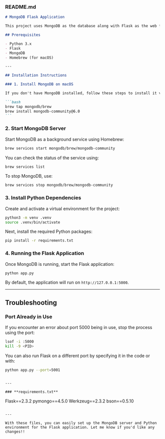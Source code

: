 ### **README.md**

````markdown
# MongoDB Flask Application

This project uses MongoDB as the database along with Flask as the web framework. Below are the instructions for setting up MongoDB and starting the server on macOS.

## Prerequisites

- Python 3.x
- Flask
- MongoDB
- Homebrew (for macOS)

---

## Installation Instructions

### 1. Install MongoDB on macOS

If you don't have MongoDB installed, follow these steps to install it via Homebrew:

```bash
brew tap mongodb/brew
brew install mongodb-community@6.0
```
````

### 2. Start MongoDB Server

Start MongoDB as a background service using Homebrew:

```bash
brew services start mongodb/brew/mongodb-community
```

You can check the status of the service using:

```bash
brew services list
```

To stop MongoDB, use:

```bash
brew services stop mongodb/brew/mongodb-community
```

### 3. Install Python Dependencies

Create and activate a virtual environment for the project:

```bash
python3 -m venv .venv
source .venv/bin/activate
```

Next, install the required Python packages:

```bash
pip install -r requirements.txt
```

### 4. Running the Flask Application

Once MongoDB is running, start the Flask application:

```bash
python app.py
```

By default, the application will run on `http://127.0.0.1:5000`.

---

## Troubleshooting

### Port Already in Use

If you encounter an error about port 5000 being in use, stop the process using the port:

```bash
lsof -i :5000
kill -9 <PID>
```

You can also run Flask on a different port by specifying it in the code or with:

```bash
python app.py --port=5001
```

```

---

### **requirements.txt**

```

Flask==2.3.2
pymongo==4.5.0
Werkzeug==2.3.2
bson==0.5.10

```

---

With these files, you can easily set up the MongoDB server and Python environment for the Flask application. Let me know if you'd like any changes!!
```
